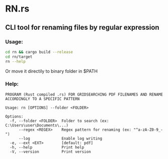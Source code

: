 # RN.rs
## CLI tool for renaming files by regular expression
### Usage:
```bash
cd rn && cargo build --release
cd rn/target
rn --help
```
Or move it directily to binary folder in $PATH

### Help:
```
PROGRAM (Rust compiled .rs) FOR GRIDSEARCHING PDF FILENAMES AND RENAME ACCORDINGLY TO A SPECIFIC PATTERN

Usage: rn [OPTIONS] --folder <FOLDER>

Options:
  -f, --folder <FOLDER>  Folder to search (ex: C:\Users\user\Documents\...)
      --regex <REGEX>    Regex pattern for renaming (ex: "^a-zA-Z0-9_-")
      --log              Enable log writing
  -e, --ext <EXT>        [default: pdf]
  -h, --help             Print help
  -V, --version          Print version
```